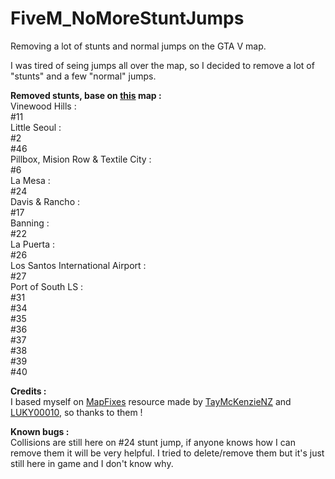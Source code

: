 # FiveM_NoMoreStuntJumps
Removing a lot of stunts and normal jumps on the GTA V map. <br />

I was tired of seing jumps all over the map, so I decided to remove a lot of "stunts" and a few "normal" jumps. <br />

**Removed stunts, base on [this](https://gta-5-map.com/) map :** <br />
  Vinewood Hills :<br />
    #11 <br />
  Little Seoul :<br />
    #2<br />
    #46<br />
  Pillbox, Mision Row & Textile City :<br />
     #6<br />
  La Mesa :<br />
    #24<br />
  Davis & Rancho :<br />
    #17<br />
  Banning :<br />
    #22<br />
  La Puerta :<br />
    #26<br />
  Los Santos International Airport :<br />
    #27<br />
  Port of South LS : <br />
    #31<br />
    #34<br />
    #35<br />
    #36<br />
    #37<br />
    #38<br />
    #39<br />
    #40<br />

**Credits :** <br/>
I based myself on [MapFixes](https://github.com/TayMcKenzieNZ/MapFixes/) resource made by [TayMcKenzieNZ](https://github.com/taymckenzienz) and [LUKY00010](https://forum.cfx.re/u/luky00010/), so thanks to them !

**Known bugs :** <br/>
Collisions are still here on #24 stunt jump, if anyone knows how I can remove them it will be very helpful. I tried to delete/remove them but it's just still here in game and I don't know why.
